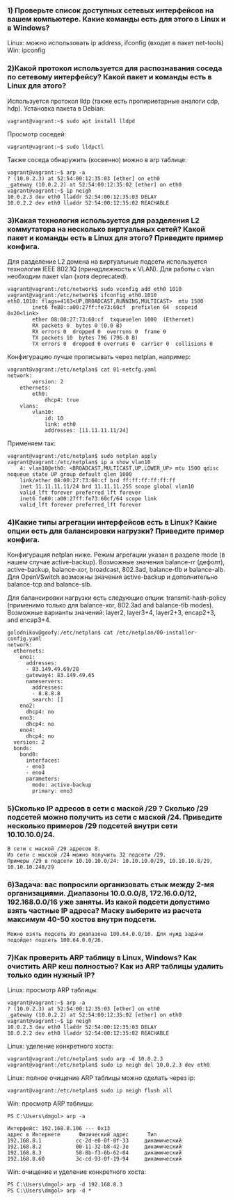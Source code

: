 ### 1) Проверьте список доступных сетевых интерфейсов на вашем компьютере. Какие команды есть для этого в Linux и в Windows?
Linux: можно использовать ip address, ifconfig (входит в пакет net-tools)
Win: ipconfig 

### 2)Какой протокол используется для распознавания соседа по сетевому интерфейсу? Какой пакет и команды есть в Linux для этого?
Используется протокол lldp (также есть пропириетарные аналоги cdp, hdp).
Установка пакета в Debian:

	vagrant@vagrant:~$ sudo apt install lldpd
	
Просмотр соседей:

	vagrant@vagrant:~$ sudo lldpctl

Также соседа обнаружить (косвенно) можно в arp таблице:

	vagrant@vagrant:~$ arp -a
	? (10.0.2.3) at 52:54:00:12:35:03 [ether] on eth0
	_gateway (10.0.2.2) at 52:54:00:12:35:02 [ether] on eth0
	vagrant@vagrant:~$ ip neigh
	10.0.2.3 dev eth0 lladdr 52:54:00:12:35:03 DELAY
	10.0.2.2 dev eth0 lladdr 52:54:00:12:35:02 REACHABLE

### 3)Какая технология используется для разделения L2 коммутатора на несколько виртуальных сетей? Какой пакет и команды есть в Linux для этого? Приведите пример конфига.
Для разделение L2 домена на виртуальные подсети используется технология IEEE 802.1Q (принадлежность к VLAN). Для работы с vlan необходим пакет vlan (хотя deprecated).

	vagrant@vagrant:/etc/network$ sudo vconfig add eth0 1010
	vagrant@vagrant:/etc/network$ ifconfig eth0.1010
	eth0.1010: flags=4163<UP,BROADCAST,RUNNING,MULTICAST>  mtu 1500
			inet6 fe80::a00:27ff:fe73:60cf  prefixlen 64  scopeid 0x20<link>
			ether 08:00:27:73:60:cf  txqueuelen 1000  (Ethernet)
			RX packets 0  bytes 0 (0.0 B)
			RX errors 0  dropped 0  overruns 0  frame 0
			TX packets 10  bytes 796 (796.0 B)
			TX errors 0  dropped 0 overruns 0  carrier 0  collisions 0

Конфигурацию лучше прописывать через netplan, например:

	vagrant@vagrant:/etc/netplan$ cat 01-netcfg.yaml
	network:
			version: 2
		ethernets:
			eth0:
				dhcp4: true
		vlans:
			vlan10:
				id: 10
				link: eth0
				addresses: [11.11.11.11/24]

Применяем так:

	vagrant@vagrant:/etc/netplan$ sudo netplan apply
	vagrant@vagrant:/etc/netplan$ ip a show vlan10
		4: vlan10@eth0: <BROADCAST,MULTICAST,UP,LOWER_UP> mtu 1500 qdisc noqueue state UP group default qlen 1000
		link/ether 08:00:27:73:60:cf brd ff:ff:ff:ff:ff:ff
		inet 11.11.11.11/24 brd 11.11.11.255 scope global vlan10
		valid_lft forever preferred_lft forever
		inet6 fe80::a00:27ff:fe73:60cf/64 scope link
		valid_lft forever preferred_lft forever
				
### 4)Какие типы агрегации интерфейсов есть в Linux? Какие опции есть для балансировки нагрузки? Приведите пример конфига.

Конфигурация netplan ниже. Режим агрегации указан в разделе mode (в нашем случае active-backup). Возможные значения balance-rr (дефолт),
active-backup,  balance-xor, broadcast, 802.3ad, balance-tlb и balance-alb.  Для OpenVSwitch возможны значения active-backup и дополнительно balance-tcp and balance-slb.

Для балансировки нагрузки есть следующие опции:
transmit-hash-policy (применимо только для balance-xor, 802.3ad and balance-tlb modes). Возможные варианты значений: layer2, layer3+4, layer2+3, encap2+3, and encap3+4. 

	golodnikov@goofy:/etc/netplan$ cat /etc/netplan/00-installer-config.yaml
	network:
	  ethernets:
		eno1:
		  addresses:
		  - 83.149.49.69/28
		  gateway4: 83.149.49.65
		  nameservers:
			addresses:
			- 8.8.8.8
			search: []
		eno2:
		  dhcp4: no
		eno3:
		  dhcp4: no
		eno4:
		  dhcp4: no
	  version: 2
	  bonds:
		bond0:
		  interfaces:
		  - eno3
		  - eno4
		  parameters:
			mode: active-backup
			primary: eno3


### 5)Сколько IP адресов в сети с маской /29 ? Сколько /29 подсетей можно получить из сети с маской /24. Приведите несколько примеров /29 подсетей внутри сети 10.10.10.0/24.

	В сети с маской /29 адресов 8.
	Из сети с маской /24 можно получить 32 подсети /29.
	Примеры /29 в подсети 10.10.10.0/24: 10.10.10.0/29, 10.10.10.8/29, 10.10.10.248/29
	
### 6)Задача: вас попросили организовать стык между 2-мя организациями. Диапазоны 10.0.0.0/8, 172.16.0.0/12, 192.168.0.0/16 уже заняты. Из какой подсети допустимо взять частные IP адреса? Маску выберите из расчета максимум 40-50 хостов внутри подсети.

	Можно взять подсеть Из диапазона 100.64.0.0/10. Для нужд задачи подойдет подсеть 100.64.0.0/26.

### 7)Как проверить ARP таблицу в Linux, Windows? Как очистить ARP кеш полностью? Как из ARP таблицы удалить только один нужный IP?

Linux: просмотр ARP таблицы:

	vagrant@vagrant:~$ arp -a
	? (10.0.2.3) at 52:54:00:12:35:03 [ether] on eth0
	_gateway (10.0.2.2) at 52:54:00:12:35:02 [ether] on eth0
	vagrant@vagrant:~$ ip neigh
	10.0.2.3 dev eth0 lladdr 52:54:00:12:35:03 DELAY
	10.0.2.2 dev eth0 lladdr 52:54:00:12:35:02 REACHABLE
	
Linux: уделение конкретного хоста:

	vagrant@vagrant:/etc/netplan$ sudo arp -d 10.0.2.3
	vagrant@vagrant:/etc/netplan$ sudo ip neigh del 10.0.2.3 dev eth0
	
Linux: полное очищение ARP таблицы можно сделать через ip:

	vagrant@vagrant:/etc/netplan$ sudo ip neigh flush all
	
Win: просмотр ARP таблицы:

	PS C:\Users\dmgol> arp -a

	Интерфейс: 192.168.8.106 --- 0x13
	адрес в Интернете      Физический адрес      Тип
	192.168.8.1           cc-2d-e0-0f-0f-33     динамический
	192.168.8.2           00-11-32-b8-42-3e     динамический
	192.168.8.3           58-8b-f3-6b-62-04     динамический
	192.168.8.60          3c-cd-93-0f-19-94     динамический
  
Win: очищение и уделение конкретного хоста:

	PS C:\Users\dmgol> arp -d 192.168.8.3
	PS C:\Users\dmgol> arp -d *